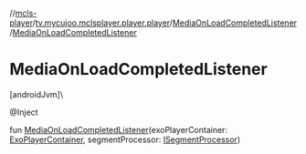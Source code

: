 //[mcls-player](../../../index.md)/[tv.mycujoo.mclsplayer.player.player](../index.md)/[MediaOnLoadCompletedListener](index.md)/[MediaOnLoadCompletedListener](-media-on-load-completed-listener.md)

# MediaOnLoadCompletedListener

[androidJvm]\

@Inject

fun [MediaOnLoadCompletedListener](-media-on-load-completed-listener.md)(exoPlayerContainer: [ExoPlayerContainer](../../tv.mycujoo.mclsplayer.player.utils/-exo-player-container/index.md), segmentProcessor: [ISegmentProcessor](../-i-segment-processor/index.md))
